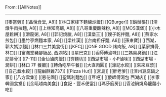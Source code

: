From:  [[AllNotes]]

---

[[麥當勞]]
[[品悅食堂, A8]]
[[林口家樓下麵線炒飯]]
[[QBurger]]
[[鬍鬚張]]
[[清燉牛肉拉麵, A8]]
[[上林知高飯, A8]]
[[八哥重慶酸辣粉, A8]]
[[MOS漢堡]]
[[小木屋鬆餅]]
[[滑龍粥, A8]]
[[郭記燒臘, A8]]
[[漢堡王]]
[[嫂子乾拌麵, A8]]
[[蔡家水煎包]]
[[墨竹亭燃麵本家, A8]]
[[梁社漢]]
[[台南担仔麵, A8]]
[[孫東寶]]
[[西湖，郭大媽涼麵]]
[[林口三井美食街]]
[[KFC]]
[[ONE GOOD 烤肉飯, A8]]
[[菜家排骨, 林口]]
[[富滿堂豬腳級品, 西湖站]]
[[星巴克]]
[[香師傅滷味]]
[[三媽臭臭鍋]]
[[江記排骨]]
[[7-11]]
[[金仙滷肉飯]]
[[夯麵坊]]
[[西湖市場 - 小P滷味]]
[[西湖市場 - 潤餅]]
[[林口 7F 餐廳]]
[[轉角吃早午餐]]
[[大直肉圓]]
[[濠記水餃]]
[[來來豆漿]]
[[自己煮水餃]]
[[龍鹹酥雞737]]
[[Pizza Hut]]
[[宮島]]
[[胖老爹]]
[[濟州豆腐鍋之家]]
[[八方雲集]]
[[恩花園]]
[[聖瑪利麵包]]
[[豆吧]]
[[傻師傅湯包 西湖店]]
[[李家韓國食堂]]
[[金甌越南美食]]
[[食記 - 豐禾便當]]
[[瑪莎廚房]]
[[香池鍋燒烏龍麵小吃]]